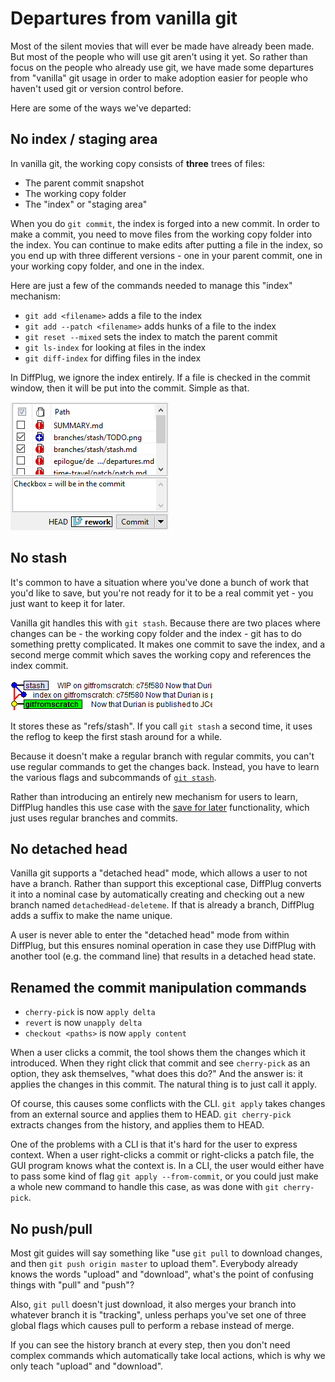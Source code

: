 # Departures from vanilla git

Most of the silent movies that will ever be made have already been made.  But most of the people who will use git aren't using it yet.  So rather than focus on the people who already use git, we have made some departures from "vanilla" git usage in order to make adoption easier for people who haven't used git or version control before.

Here are some of the ways we've departed:

## No index / staging area

In vanilla git, the working copy consists of **three** trees of files:

* The parent commit snapshot
* The working copy folder
* The "index" or "staging area"

When you do `git commit`, the index is forged into a new commit.  In order to make a commit, you need to move files from the working copy folder into the index.  You can continue to make edits after putting a file in the index, so you end up with three different versions - one in your parent commit, one in your working copy folder, and one in the index.

Here are just a few of the commands needed to manage this "index" mechanism:

* `git add <filename>` adds a file to the index
* `git add --patch <filename>` adds hunks of a file to the index
* `git reset --mixed` sets the index to match the parent commit
* `git ls-index` for looking at files in the index
* `git diff-index` for diffing files in the index

In DiffPlug, we ignore the index entirely.  If a file is checked in the commit window, then it will be put into the commit.  Simple as that.

![DiffPlug's staging area alternative](no-index.png)

## No stash

It's common to have a situation where you've done a bunch of work that you'd like to save, but you're not ready for it to be a real commit yet - you just want to keep it for later.

Vanilla git handles this with `git stash`.  Because there are two places where changes can be - the working copy folder and the index - git has to do something pretty complicated.  It makes one commit to save the index, and a second merge commit which saves the working copy and references the index commit.

![git stash](stash.png)

It stores these as "refs/stash".  If you call `git stash` a second time, it uses the reflog to keep the first stash around for a while.

Because it doesn't make a regular branch with regular commits, you can't use regular commands to get the changes back.  Instead, you have to learn the various flags and subcommands of [`git stash`](http://git-scm.com/docs/git-stash).

Rather than introducing an entirely new mechanism for users to learn, DiffPlug handles this use case with the [save for later](../../branches/save-for-later/save-for-later.md) functionality, which just uses regular branches and commits.

## No detached head

Vanilla git supports a "detached head" mode, which allows a user to not have a branch.  Rather than support this exceptional case, DiffPlug converts it into a nominal case by automatically creating and checking out a new branch named `detachedHead-deleteme`.  If that is already a branch, DiffPlug adds a suffix to make the name unique.

A user is never able to enter the "detached head" mode from within DiffPlug, but this ensures nominal operation in case they use DiffPlug with another tool (e.g. the command line) that results in a detached head state.

## Renamed the commit manipulation commands

* `cherry-pick` is now `apply delta`
* `revert` is now `unapply delta`
* `checkout <paths>` is now `apply content`

When a user clicks a commit, the tool shows them the changes which it introduced.  When they right click that commit and see `cherry-pick` as an option, they ask themselves, "what does this do?"  And the answer is: it applies the changes in this commit.  The natural thing is to just call it apply.

Of course, this causes some conflicts with the CLI.  `git apply` takes changes from an external source and applies them to HEAD.  `git cherry-pick` extracts changes from the history, and applies them to HEAD.

One of the problems with a CLI is that it's hard for the user to express context.  When a user right-clicks a commit or right-clicks a patch file, the GUI program knows what the context is.  In a CLI, the user would either have to pass some kind of flag `git apply --from-commit`, or you could just make a whole new command to handle this case, as was done with `git cherry-pick`.

## No push/pull

Most git guides will say something like "use `git pull` to download changes, and then `git push origin master` to upload them".  Everybody already knows the words "upload" and "download", what's the point of confusing things with "pull" and "push"?

Also, `git pull` doesn't just download, it also merges your branch into whatever branch it is "tracking", unless perhaps you've set one of three global flags which causes pull to perform a rebase instead of merge.

If you can see the history branch at every step, then you don't need complex commands which automatically take local actions, which is why we only teach "upload" and "download".
